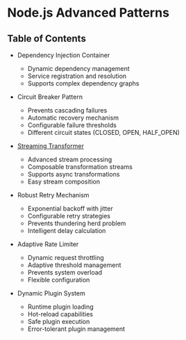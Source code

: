 
# Node.js Advanced Patterns

## Table of Contents

- Dependency Injection Container
    - Dynamic dependency management
    - Service registration and resolution
    - Supports complex dependency graphs


- Circuit Breaker Pattern
    - Prevents cascading failures
    - Automatic recovery mechanism
    - Configurable failure thresholds
    - Different circuit states (CLOSED, OPEN, HALF_OPEN)


- [Streaming Transformer](../nodeteamdev.github.io/examples/StreamTransformer.js)
    - Advanced stream processing
    - Composable transformation streams
    - Supports async transformations
    - Easy stream composition


- Robust Retry Mechanism
    - Exponential backoff with jitter
    - Configurable retry strategies
    - Prevents thundering herd problem
    - Intelligent delay calculation


- Adaptive Rate Limiter
    - Dynamic request throttling
    - Adaptive threshold management
    - Prevents system overload
    - Flexible configuration


- Dynamic Plugin System
    - Runtime plugin loading
    - Hot-reload capabilities
    - Safe plugin execution
    - Error-tolerant plugin management
